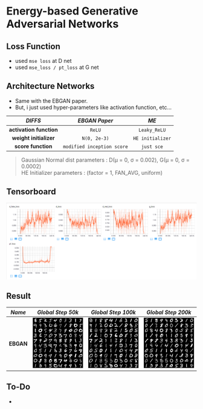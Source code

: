 # Energy-based Generative Adversarial Networks

## Loss Function

* used ``mse loss`` at D net
* used ``mse_loss / pt_loss`` at G net

## Architecture Networks

* Same with the EBGAN paper.
* But, i just used hyper-parameters like activation function, etc...

*DIFFS* | *EBGAN Paper* | *ME*  |
 :---:  |     :---:      | :---: |
 **activation function** | ``ReLU`` | ``Leaky_ReLU`` |
 **weight initializer**  | ``N(0, 2e-3)`` | ``HE initializer`` |
 **score function**      | ``modified inception score`` | ``just sce``

> Gaussian Normal dist parameters : D(µ = 0, σ = 0.002), G(µ = 0, σ = 0.0002) <br/>
> HE Initializer parameters     : (factor = 1, FAN_AVG, uniform)

## Tensorboard

![result](./ebgan_tb.png)

## Result

*Name* | *Global Step 50k* | *Global Step 100k* | *Global Step 200k*
:---: | :---: | :---: | :---:
**EBGAN**     | ![img](./gen_img/train_00050000.png) | ![img](./gen_img/train_00100000.png) | ![img](./gen_img/train_00200000.png)

## To-Do
*
